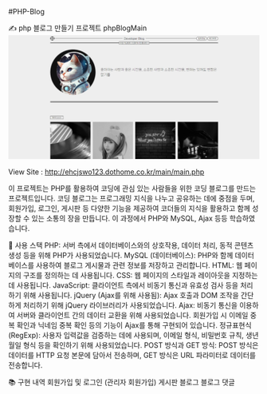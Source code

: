 #PHP-Blog

✍️ php 블로그 만들기 프로젝트
phpBlogMain
<img src="https://raw.githubusercontent.com/ehcjswo/php-blog/main/assets/img/gitImg01.jpg" />

View Site : http://ehcjswo123.dothome.co.kr/main/main.php

이 프로젝트는 PHP를 활용하여 코딩에 관심 있는 사람들을 위한 코딩 블로그를 만드는 프로젝트입니다. 코딩 블로그는 프로그래밍 지식을 나누고 공유하는 데에 중점을 두며, 회원가입, 로그인, 게시판 등 다양한 기능을 제공하여 코더들의 지식을 활용하고 함께 성장할 수 있는 소통의 장을 만듭니다. 이 과정에서 PHP와 MySQL, Ajax 등등 학습하였습니다.


🔧 사용 스택
PHP: 서버 측에서 데이터베이스와의 상호작용, 데이터 처리, 동적 콘텐츠 생성 등을 위해 PHP가 사용되었습니다.
MySQL (데이터베이스): PHP와 함께 데이터베이스를 사용하여 블로그 게시물과 관련 정보를 저장하고 관리합니다.
HTML: 웹 페이지의 구조를 정의하는 데 사용됩니다.
CSS: 웹 페이지의 스타일과 레이아웃을 지정하는데 사용됩니다.
JavaScript: 클라이언트 측에서 비동기 통신과 유효성 검사 등을 처리하기 위해 사용됩니다.
jQuery (Ajax를 위해 사용됨): Ajax 호출과 DOM 조작을 간단하게 처리하기 위해 jQuery 라이브러리가 사용되었습니다.
Ajax: 비동기 통신을 이용하여 서버와 클라이언트 간의 데이터 교환을 위해 사용되었습니다. 회원가입 시 이메일 중복 확인과 닉네임 중복 확인 등의 기능이 Ajax를 통해 구현되어 있습니다.
정규표현식(RegExp): 사용자 입력값을 검증하는 데에 사용되며, 이메일 형식, 비밀번호 규칙, 생년월일 형식 등을 확인하기 위해 사용되었습니다.
POST 방식과 GET 방식: POST 방식은 데이터를 HTTP 요청 본문에 담아서 전송하며, GET 방식은 URL 파라미터로 데이터를 전송합니다.



📚 구현 내역
회원가입 및 로그인 (관리자 회원가입)
게시판
블로그
블로그 댓글
